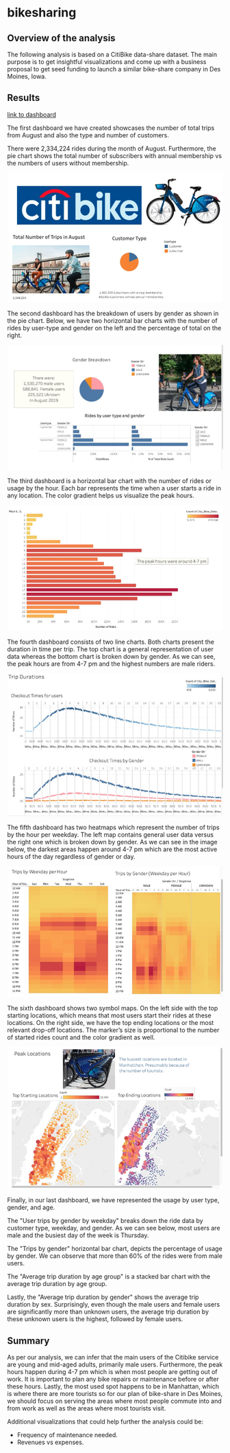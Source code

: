 # bikesharing

## Overview of the analysis

The following analysis is based on a CitiBike data-share dataset. The main purpose is to get insightful visualizations and come up with a business proposal to get seed funding to launch a similar bike-share company in Des Moines, Iowa.

## Results
[link to dashboard](https://public.tableau.com/profile/jose2446#!/vizhome/bikesharedata_16110289834760/Story1?publish=yes)

The first dashboard we have created showcases the number of total trips from August and also the type and number of customers. 

There were 2,334,224 rides during the month of August. Furthermore, the pie chart shows the total number of subscribers with annual membership vs the numbers of users without membership.

![number of trips](Resources/Users_rides.png)



The second dashboard has the breakdown of users by gender as shown in the pie chart. Below, we have two horizontal bar charts with the number of rides by user-type and gender on the left and the percentage of total on the right. 

![user breakdown by gender](Resources/user_data_gender.png)

The third dashboard is a horizontal bar chart with the number of rides or usage by the hour. Each bar represents the time when a user starts a ride in any location. The color gradient helps us visualize the peak hours.

![peak hours](Resources/peak_hours.png)

The fourth dashboard consists of two line charts. Both charts present the duration in time per trip. The top chart is a general representation of user data whereas the bottom chart is broken down by gender. As we can see, the peak hours are from 4-7 pm and the highest numbers are male riders.

![trip duration](Resources/trip_duration.png)

The fifth dashboard has two heatmaps which represent the number of trips by the hour per weekday. The left map contains general user data versus the right one which is broken down by gender. As we can see in the image below, the darkest areas happen around 4-7 pm which are the most active hours of the day regardless of gender or day. 

![heatmap trips by weekdays](Resources/heatmap_bike_usage.png)

The sixth dashboard shows two symbol maps. On the left side with the top starting locations, which means that most users start their rides at these locations. On the right side, we have the top ending locations or the most relevant drop-off locations. The marker’s size is proportional to the number of started rides count and the color gradient as well. 

![top locations](Resources/top_locations.png)

Finally, in our last dashboard, we have represented the usage by user type, gender, and age. 

The "User trips by gender by weekday" breaks down the ride data by customer type, weekday, and gender. As we can see below, most users are male and the busiest day of the week is Thursday. 

The "Trips by gender" horizontal bar chart, depicts the percentage of usage by gender. We can observe that more than 60% of the rides were from male users. 

The "Average trip duration by age group" is a stacked bar chart with the average trip duration by age group. 

Lastly, the "Average trip duration by gender" shows the average trip duration by sex. Surprisingly, even though the male users and female users are significantly more than unknown users, the average trip duration by these unknown users is the highest, followed by female users.

## Summary 

As per our analysis, we can infer that the main users of the Citibike service are young and mid-aged adults, primarily male users. Furthermore, the peak hours happen during 4-7 pm which is when most people are getting out of work. It is important to plan any bike repairs or maintenance before or after these hours. Lastly, the most used spot happens to be in Manhattan, which is where there are more tourists so for our plan of bike-share in Des Moines, we should focus on serving the areas where most people commute into and from work as well as the areas where most tourists visit.
 
Additional visualizations that could help
further the analysis could be:
 
* Frequency of maintenance needed.
* Revenues vs expenses.
